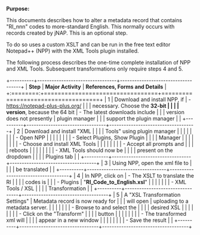 **Purpose:**

This documents describes how to alter a metadata record that contains
"RI_nnn" codes to more-standard English. This normally occurs with
records created by jNAP. This is an optional step.

To do so uses a custom XSLT and can be run in the free text editor
Notepad++ (NPP) with the XML Tools plugin installed.

The following process describes the one-time complete installation of
NPP and XML Tools. Subsequent transformations only require steps 4 and
5.

+----------+---------------------------------+------------------------------------+
| **Step** | **Major Activity**              | **References, Forms and Details**  |
+:========:+=================================+====================================+
| 1        | Download and install NPP, if    | - <https://notepad-plus-plus.org/> |
|          | necessary. Choose the **32-bit  |                                    |
|          | version**, because the 64 bit   | - The latest downloads include     |
|          | version does not presently      |   plugin manager                   |
|          | support the plugin manager      |                                    |
+----------+---------------------------------+------------------------------------+
| 2        | Download and install "XML       |                                    |
|          | Tools" using plugin manager     |                                    |
|          |                                 |                                    |
|          | - Open NPP                      |                                    |
|          |                                 |                                    |
|          | - Select Plugins, Show Plugin   |                                    |
|          |   Manager                       |                                    |
|          |                                 |                                    |
|          | - Choose and install XML Tools  |                                    |
|          |                                 |                                    |
|          | - Accept all prompts and        |                                    |
|          |   reboots                       |                                    |
|          |                                 |                                    |
|          | - XML Tools should now be       |                                    |
|          |   present on the dropdown       |                                    |
|          |   Plugins tab                   |                                    |
+----------+---------------------------------+------------------------------------+
| 3        | Using NPP, open the xml file to |                                    |
|          | be translated                   |                                    |
+----------+---------------------------------+------------------------------------+
| 4        | In NPP, click on                | - The XSLT to translate the RI     |
|          |                                 |   codes is                         |
|          | - Plugins                       |   "**RI_Code_to_English.xsl**"     |
|          |                                 |                                    |
|          | - XML Tools / XSL               |                                    |
|          |   Transformation                |                                    |
+----------+---------------------------------+------------------------------------+
| 5        | A "XSL Transformation Settings" | Metadata record is now ready for   |
|          | will open                       | uploading to a metadata server.    |
|          |                                 |                                    |
|          | - Browse to and select the      |                                    |
|          |   desired XSL                   |                                    |
|          |                                 |                                    |
|          | - Click on the "Transform"      |                                    |
|          |   button                        |                                    |
|          |                                 |                                    |
|          | - The transformed xml will      |                                    |
|          |   appear in a new window        |                                    |
|          |                                 |                                    |
|          | - Save the result               |                                    |
+----------+---------------------------------+------------------------------------+
